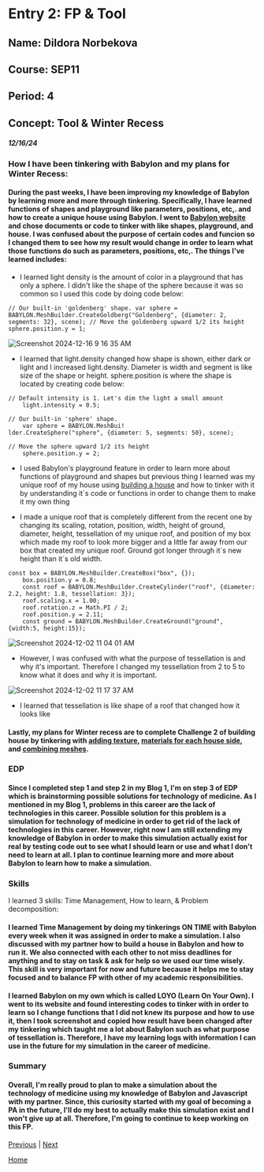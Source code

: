 # Entry 2: FP & Tool
## Name: Dildora Norbekova
## Course: SEP11
## Period: 4
## Concept: Tool & Winter Recess
##### 12/16/24

### How I have been tinkering with Babylon and my plans for Winter Recess:

#### During the past weeks, I have been improving my knowledge of Babylon by learning more and more through tinkering. Specifically, I have learned functions of shapes and playground like parameters, positions, etc,. and how to create a unique house using Babylon. I went to [Babylon website](https://www.babylonjs.com/) and chose documents or code to tinker with like shapes, playground, and house. I was confused about the purpose of certain codes and funcion so I changed them to see how my result would change in order to learn what those functions do such as parameters, positions, etc,. The things I've learned includes:

* I learned light density is the amount of color in a playground that has only a sphere. I didn't like the shape of the sphere because it was so common so I used this code by doing code below:
```
// Our built-in 'goldenberg' shape. var sphere = BABYLON.MeshBuilder.CreateGoldberg("Goldenberg", {diameter: 2, segments: 32}, scene); // Move the goldenberg upward 1/2 its height sphere.position.y = 1;
```
![Screenshot 2024-12-16 9 16 35 AM](https://github.com/user-attachments/assets/ed7c4bf9-81df-4b48-ad8b-21c2edc3c93d)

* I learned that light.density changed how shape is shown, either dark or light and I increased light.density. Diameter is width and segment is like size of the shape or height. sphere.position is where the shape is located by creating code below:
```
// Default intensity is 1. Let's dim the light a small amount
    light.intensity = 0.5;

// Our built-in 'sphere' shape.
    var sphere = BABYLON.MeshBui!
lder.CreateSphere("sphere", {diameter: 5, segments: 50}, scene);

// Move the sphere upward 1/2 its height
    sphere.position.y = 2;
```
* I used Babylon's playground feature in order to learn more about functions of playground and shapes but previous thing I learned was my unique roof of my house using [building a house](https://doc.babylonjs.com/features/introductionToFeatures/chap2/variation/) and how to tinker with it by understanding it´s code or functions in order to change them to make it my own thing

* I made a unique roof that is completely different from the recent one by changing its scaling, rotation, position, width, height of ground, diameter, height, tessellation of my unique roof, and position of my box which made my roof to look more bigger and a little far away from our box that created my unique roof. Ground got longer through it´s new height than it´s old width.
```JS
const box = BABYLON.MeshBuilder.CreateBox("box", {});
    box.position.y = 0.8;
    const roof = BABYLON.MeshBuilder.CreateCylinder("roof", {diameter: 2.2, height: 1.8, tessellation: 3});
    roof.scaling.x = 1.00;
    roof.rotation.z = Math.PI / 2;
    roof.position.y = 2.11;
    const ground = BABYLON.MeshBuilder.CreateGround("ground", {width:5, height:15});
```
![Screenshot 2024-12-02 11 04 01 AM](https://github.com/user-attachments/assets/9c48c2b8-677d-4288-9adc-e345e0023405)

* However, I was confused with what the purpose of tessellation is and why it's important. Therefore I changed my tessellation from 2 to 5 to know what it does and why it is important.

![Screenshot 2024-12-02 11 17 37 AM](https://github.com/user-attachments/assets/42d1549a-cf81-4a6a-9dbe-ee10682acf70)

* I learned that tessellation is like shape of a roof that changed how it looks like

#### Lastly, my plans for Winter recess are to complete Challenge 2 of building house by tinkering with [adding texture](https://doc.babylonjs.com/features/introductionToFeatures/chap2/material/), [materials for each house side](https://doc.babylonjs.com/features/introductionToFeatures/chap2/face_material/), and [combining meshes](https://doc.babylonjs.com/features/introductionToFeatures/chap2/combine/).


### EDP
#### Since I completed step 1 and step 2 in my Blog 1, I'm on step 3 of EDP which is brainstorming possible solutions for technology of medicine. As I mentioned in my Blog 1, problems in this career are the lack of technologies in this career. Possible solution for this problem is a simulation for technology of medicine in order to get rid of the lack of technologies in this career. However, right now I am still extending my knowledge of Babylon in order to make this simulation actually exist for real by testing code out to see what I should learn or use and what I don't need to learn at all. I plan to continue learning more and more about Babylon to learn how to make a simulation. 

### Skills
I learned 3 skills: Time Management, How to learn, & Problem decomposition:

#### I learned Time Management by doing my tinkerings **ON TIME** with Babylon every week when it was assigned in order to make a simulation. I also discussed with my partner how to build a house in Babylon and how to run it. We also connected with each other to not miss deadlines for anything and to stay on task & ask for help so we used our time wisely. This skill is very important for now and future because it helps me to stay focused and to balance FP with other of my academic responsibilities. 

#### I learned Babylon on my own which is called **LOYO** (Learn On Your Own). I went to its website and found interesting codes to tinker with in order to learn so I change functions that I did not knew its purpose and how to use it, then I took screenshot and copied how result have been changed after my tinkering which taught me a lot about Babylon such as what purpose of tessellation is. Therefore, I have my learning logs with information I can use in the future for my simulation in the career of medicine. 

### Summary
#### Overall, I'm really proud to plan to make a simulation about the technology of medicine using my knowledge of Babylon and Javascript with my partner. Since, this curiosity started with my goal of becoming a PA in the future, I'll do my best to actually make this simulation exist and I won't give up at all. Therefore, I'm going to continue to keep working on this FP. 

[Previous](entry01.md) | [Next](entry03.md)

[Home](../README.md)

